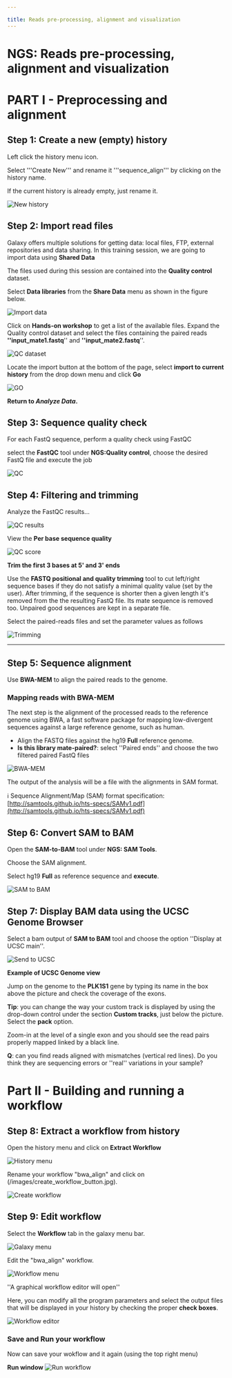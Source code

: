 ```yaml
---

title: Reads pre-processing, alignment and visualization
---
```


NGS: Reads pre-processing, alignment and visualization
===

# PART I - Preprocessing and alignment 

## Step 1: Create a new (empty) history 


Left click the history menu icon.

Select '''Create New''' and rename it '''sequence_align''' by clicking on the history name.

If the current history is already empty, just rename it.

![New history](/pages_test/images/create_history.png)



## Step 2: Import read files 

Galaxy offers multiple solutions for getting data: local files, FTP, external repositories and data sharing.
In this training session, we are going to import data using **Shared Data**

The files used during this session are contained into the **Quality control** dataset.

Select **Data libraries** from the **Share Data** menu as shown in the figure below.

![Import data](/images/shared_data.png)


Click on **Hands-on workshop** to get a list of the available files. Expand the Quality control dataset
and select the files containing the paired reads **''input_mate1.fastq**'' and **''input_mate2.fastq**''.

![QC dataset](/images/shared_data.png)

Locate the import button at the bottom of the page, select **import to current history** from the drop
down menu and click **Go**

![GO](/images/import.png)


**Return to _Analyze Data_.**



## Step 3: Sequence quality check 

For each FastQ sequence, perform a quality check using FastQC


select the **FastQC** tool under **NGS:Quality control**, choose the desired FastQ file and execute the job

![QC](/images/qc.png)


## Step 4: Filtering and trimming 

Analyze the FastQC results...

![QC results](/images/qc_results.png)


View the **Per base sequence quality**

![QC score](/pages_test/images/qc_score.png)

**Trim the first 3 bases at 5' and 3' ends**

Use the **FASTQ positional and quality trimming** tool to cut left/right sequence bases if they do not satisfy a minimal quality value (set by the user).
After trimming, if the sequence is shorter then a given length it's removed from the the resulting FastQ file. Its mate sequence
is removed too. Unpaired good sequences are kept in a separate file.

Select the paired-reads files and set the parameter values as follows

![Trimming](/images/trimm.png)

----

## Step 5: Sequence alignment 

Use **BWA-MEM** to align the paired reads to the genome.


### Mapping reads with BWA-MEM 

The next step is the alignment of the processed reads to the reference genome using BWA, a fast software package for mapping low-divergent sequences against a large reference genome, such as human.
 
 - Align the FASTQ files against the hg19 **Full** reference genome.
 - **Is this library mate-paired?**: select ''Paired ends'' and choose the two filtered paired FastQ files 

![BWA-MEM](/images/bwa-mem.png)


The output of the analysis will be a file with the alignments in SAM format.

:information_source: Sequence Alignment/Map (SAM) format specification: [http://samtools.github.io/hts-specs/SAMv1.pdf](http://samtools.github.io/hts-specs/SAMv1.pdf)


## Step 6: Convert SAM to BAM 

Open the **SAM-to-BAM** tool under **NGS: SAM Tools**.

Choose the SAM alignment.

Select hg19 **Full** as reference sequence and **execute**.

![SAM to BAM](/images/sam-to-bam.png)



## Step 7: Display BAM data using the UCSC Genome Browser 


Select a bam output of **SAM to BAM** tool and choose the option ''Display at UCSC main''.


![Send to UCSC](/images/ucsc_viewer.png)

**Example of UCSC Genome view**


Jump on the genome to the **PLK1S1** gene by typing its name in the box above the picture and check the coverage of the exons.

**Tip**: you can change the way your custom track is displayed by using the drop-down control under the section **Custom tracks**, just below the picture. Select the **pack** option.

Zoom-in at the level of a single exon and you should see the read pairs properly mapped linked by a black line.

**Q**: can you find reads aligned with mismatches (vertical red lines). Do you think they are sequencing errors or ''real'' variations in your sample?



# Part II - Building and running a workflow 

## Step 8: Extract a workflow from history 

Open the history menu and click on **Extract Workflow**

![History menu](/images/extract_workflow.png)

Rename your workflow "bwa_align" and click on (/images/create_workflow_button.jpg).

![Create workflow](/images/create_workflow.png)

## Step 9: Edit workflow 

Select the **Workflow** tab in the galaxy menu bar.

![Galaxy menu](/images/f15.png)

Edit the "bwa_align" workflow.

![Workflow menu](/images/f16.png)

''A graphical workflow editor will open''

Here, you can modify all the program parameters and select the output files that
will be displayed in your history by checking the proper **check boxes**.

![Workflow editor](/images/wfcanvas.png.png)

### Save and Run your workflow 

Now can save your wokflow and  it again (using the top right menu)


**Run window**
![Run workflow](/images/run_workflow.png)




